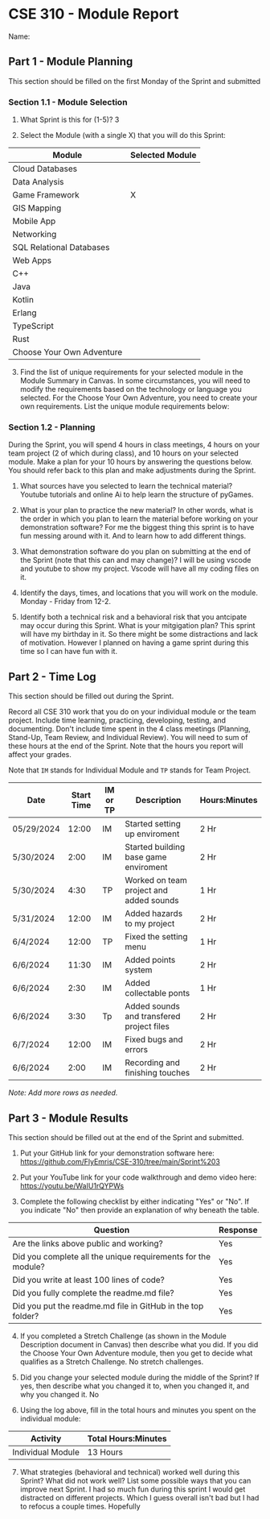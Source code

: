 # CSE 310 - Module Report

Name:

## Part 1 - Module Planning

This section should be filled on the first Monday of the Sprint and submitted

### Section 1.1 - Module Selection

1. What Sprint is this for (1-5)? 3

2. Select the Module (with a single X) that you will do this Sprint:

|Module                   |Selected Module|
|-------------------------|---------------|
|Cloud Databases          |               |
|Data Analysis            |               |
|Game Framework           |        X      |
|GIS Mapping              |               |
|Mobile App               |               |
|Networking               |               |
|SQL Relational Databases |               |
|Web Apps                 |               |
|C++                      |               |
|Java                     |               |
|Kotlin                   |               |
|Erlang                   |               |
|TypeScript               |               |
|Rust                     |               |
|Choose Your Own Adventure|               |

3. Find the list of unique requirements for your selected module in the Module Summary in Canvas.  In some circumstances, you will need to modify the requirements based on the technology or language you selected.  For the Choose Your Own Adventure, you need to create your own requirements.  List the unique module requirements below:

### Section 1.2 - Planning

During the Sprint, you will spend 4 hours in class meetings, 4 hours on your team project (2 of which during class), and 10 hours on your selected module.  Make a plan for your 10 hours by answering the questions below.  You should refer back to this plan and make adjustments during the Sprint.

1. What sources have you selected to learn the technical material?
Youtube tutorials and online Ai to help learn the structure of pyGames.

2. What is your plan to practice the new material?  In other words, what is the order in which you plan to learn the material before working on your demonstration software?
For me the biggest thing this sprint is to have fun messing around with it. And to learn how to add different things.

3. What demonstration software do you plan on submitting at the end of the Sprint (note that this can and may change)?
I will be using vscode and youtube to show my project. Vscode will have all my coding files on it.

4. Identify the days, times, and locations that you will work on the module.
Monday - Friday from 12-2.

5. Identify both a technical risk and a behavioral risk that you antcipate may occur during this Sprint.  What is your mitgigation plan?
This sprint will have my birthday in it. So there might be some distractions and lack of motivation. However I planned on having a game sprint during this time so I can have fun with it.


## Part 2 - Time Log

This section should be filled out during the Sprint. 

Record all CSE 310 work that you do on your individual module or the team project.  Include time learning, practicing, developing, testing, and documenting.  Don't include time spent in the 4 class meetings (Planning, Stand-Up, Team Review, and Individual Review).  You will need to sum of these hours at the end of the Sprint. Note that the hours you report will affect your grades.

Note that `IM` stands for Individual Module and `TP` stands for Team Project.  

|Date      |Start Time|IM or TP|Description                                 |Hours:Minutes|
|----------|----------|--------|--------------------------------------------|-------------|
|05/29/2024|12:00     |IM      |Started setting up enviroment               | 2 Hr        |
|5/30/2024 |2:00      |IM      |Started building base game enviroment       | 2 Hr        |
|5/30/2024 |4:30      |TP      |Worked on team project and added sounds     | 1 Hr        |
|5/31/2024 |12:00     |IM      |Added hazards to my project                 | 2 Hr        |
|6/4/2024  |12:00     |TP      |Fixed the setting menu                      | 1 Hr        |
|6/6/2024  |11:30     |IM      |Added points system                         | 2 Hr        |
|6/6/2024  |2:30      |IM      |Added collectable ponts                     | 1 Hr        |
|6/6/2024  |3:30      |Tp      |Added sounds and transfered project files   | 2 Hr        |
|6/7/2024  |12:00     |IM      |Fixed bugs and errors                       | 2 Hr        |
|6/6/2024  |2:00      |IM      |Recording and finishing touches             | 2 Hr        |

_Note: Add more rows as needed._


## Part 3 - Module Results

This section should be filled out at the end of the Sprint and submitted.

1. Put your GitHub link for your demonstration software here: https://github.com/FlyEmris/CSE-310/tree/main/Sprint%203

2. Put your YouTube link for your code walkthrough and demo video here: https://youtu.be/WaIU1rQYPWs

3. Complete the following checklist by either indicating "Yes" or "No". If you indicate "No" then provide an explanation of why beneath the table.

|Question                                                    |Response|
|------------------------------------------------------------|--------|
|Are the links above public and working?                     |   Yes  |
|Did you complete all the unique requirements for the module?|   Yes  |
|Did you write at least 100 lines of code?                   |   Yes  |
|Did you fully complete the readme.md file?                  |   Yes  |
|Did you put the readme.md file in GitHub in the top folder? |   Yes  |

4. If you completed a Stretch Challenge (as shown in the Module Description document in Canvas) then describe what you did.  If you did the Choose Your Own Adventure module, then you get to decide what qualifies as a Stretch Challenge. No stretch challenges.

5. Did you change your selected module during the middle of the Sprint?  If yes, then describe what you changed it to, when you changed it, and why you changed it. No

6. Using the log above, fill in the total hours and minutes you spent on the individual module:

|Activity         |Total Hours:Minutes|
|-----------------|-------------------|
|Individual Module|  13 Hours         |

7. What strategies (behavioral and technical) worked well during this Sprint?  What did not work well?  List some possible ways that you can improve next Sprint.
I had so much fun during this sprint I would get distracted on different projects. Which I guess overall isn't bad but I had to refocus a couple times.
Hopefully 

